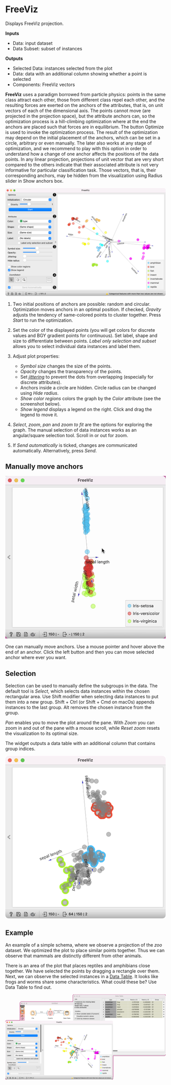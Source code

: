 FreeViz
=======

Displays FreeViz projection.

**Inputs**

- Data: input dataset
- Data Subset: subset of instances

**Outputs**

- Selected Data: instances selected from the plot
- Data: data with an additional column showing whether a point is selected
- Components: FreeViz vectors

**FreeViz** uses a paradigm borrowed from particle physics: points in the same class attract each other, those from different class repel each other, and the resulting forces are exerted on the anchors of the attributes, that is, on unit vectors of each of the dimensional axis. The points cannot move (are projected in the projection space), but the attribute anchors can, so the optimization process is a hill-climbing optimization where at the end the anchors are placed such that forces are in equilibrium. The button Optimize is used to invoke the optimization process. The result of the optimization may depend on the initial placement of the anchors, which can be set in a circle, arbitrary or even manually. The later also works at any stage of optimization, and we recommend to play with this option in order to understand how a change of one anchor affects the positions of the data points. In any linear projection, projections of unit vector that are very short compared to the others indicate that their associated attribute is not very informative for particular classification task. Those vectors, that is, their corresponding anchors, may be hidden from the visualization using Radius slider in Show anchors box.

![](images/FreeViz-stamped.png)

1. Two initial positions of anchors are possible: random and circular. Optimization moves anchors in an optimal position. If checked, *Gravity* adjusts the tendency of same-colored points to cluster together. Press *Start* to run the optimization.
2. Set the color of the displayed points (you will get colors for discrete values and BGY gradient points for continuous). Set label, shape and size to differentiate between points. *Label only selection and subset* allows you to select individual data instances and label them.
3. Adjust plot properties:
   - *Symbol size* changes the size of the points.
   - *Opacity* changes the transparency of the points.
   - Set [*jittering*](https://en.wikipedia.org/wiki/Jitter) to prevent the dots from overlapping (especially for discrete attributes).
   - Anchors inside a circle are hidden. Circle radius can be changed using *Hide radius*.
   - *Show color regions* colors the graph by the *Color* attribute (see the screenshot below).
   - *Show legend* displays a legend on the right. Click and drag the legend to move it.

4. *Select*, *zoom*, *pan* and *zoom to fit* are the options for exploring the graph. The manual selection of data instances works as an angular/square selection tool. Scroll in or out for zoom.
5. If *Send automatically* is ticked, changes are communicated automatically. Alternatively, press *Send*.

Manually move anchors
---------------------

![](images/FreeViz-anchors.png)

One can manually move anchors. Use a mouse pointer and hover above the end of an anchor. Click the left button and then you can move selected anchor where ever you want.

Selection
---------

Selection can be used to manually define the subgroups in the data. The default tool is *Select*, which selects data instances within the chosen rectangular area. Use Shift modifier when selecting data instances to put them into a new group. Shift + Ctrl (or Shift + Cmd on macOs) appends instances to the last group. Alt removes the chosen instance from the group.

*Pan* enables you to move the plot around the pane. With *Zoom* you can zoom in and out of the pane with a mouse scroll, while *Reset zoom* resets the visualization to its optimal size.

The widget outputs a data table with an additional column that contains group indices.

![](images/FreeViz-selection.png)

Example
-------

An example of a simple schema, where we observe a projection of the *zoo* dataset. We optimized the plot to place similar points together. Thus we can observe that mammals are distinctly different from other animals.

There is an area of the plot that places reptiles and amphibians close together. We have selected the points by dragging a rectangle over them. Next, we can observe the selected instances in a [Data Table](../data/datatable.md). It looks like frogs and worms share some characteristics. What could these be? Use Data Table to find out.

![](images/FreeViz-Example.png)
